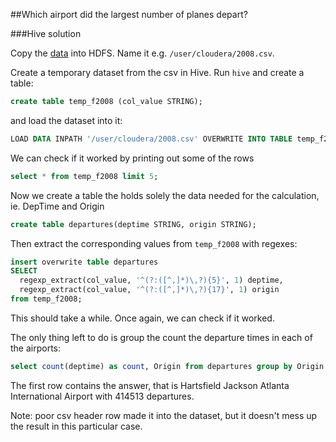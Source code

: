 ##Which airport did the largest number of planes depart?

###Hive solution

Copy the [data](http://stat-computing.org/dataexpo/2009/the-data.html) into HDFS. Name it e.g. `/user/cloudera/2008.csv`.

Create a temporary dataset from the csv in Hive. Run `hive` and create a table:

```sql
create table temp_f2008 (col_value STRING);
```

and load the dataset into it:

```sql
LOAD DATA INPATH '/user/cloudera/2008.csv' OVERWRITE INTO TABLE temp_f2008;
```

We can check if it worked by printing out some of the rows
```sql
select * from temp_f2008 limit 5;
```

Now we create a table the holds solely the data needed for the calculation, ie. DepTime and Origin
```sql
create table departures(deptime STRING, origin STRING);
``` 

Then extract the corresponding values from `temp_f2008` with regexes:

```sql
insert overwrite table departures  
SELECT  
  regexp_extract(col_value, '^(?:([^,]*)\,?){5}', 1) deptime,  
  regexp_extract(col_value, '^(?:([^,]*)\,?){17}', 1) origin
from temp_f2008;
```

This should take a while. Once again, we can check if it worked.

The only thing left to do is group the count the departure times in each of the airports:
```sql
select count(deptime) as count, Origin from departures group by Origin sort by count desc;
```

The first row contains the answer, that is Hartsfield Jackson Atlanta International Airport with 414513 departures.

Note: poor csv header row made it into the dataset, but it doesn't mess up the result in this particular case.



